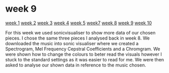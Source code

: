 # week 9

[week 1](week1.md)  [week 2](week2.md)  [week 3](week3.md)  [week 4](week4.md)  [week 5](week5.md)   [week7](week7.md)  [week 8](week8.md)  [week 9](week9.md)  [week 10](week10.md)  

For this week we used sonicvisualiser to show more data of our chosen pieces. I chose the same three pieces I analysed back in week 8. We downloaded the music into sonic visualiser where we created a Spectrogram, Mel Frequency Cepstral Coefficients and a Chromgram. We were shown how to change the colours to beter read the visuals however I stuck to the standard settings as it was easier to read for me. We were then asked to analyse our shown data in reference to the music chosen. 
